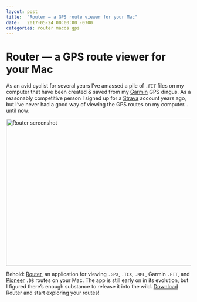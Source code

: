 ```yaml
---
layout: post
title:  "Router — a GPS route viewer for your Mac"
date:   2017-05-24 00:00:00 -0700
categories: router macos gps
---
```


# Router — a GPS route viewer for your Mac

As an avid cyclist for several years I’ve amassed a pile of `.FIT` files on my computer that have been created & saved from my [Garmin](http://www.garmin.com) GPS dingus. As a reasonably competitive person I signed up for a [Strava](https://www.strava.com) account years ago, but I’ve never had a good way of viewing the GPS routes on my computer… until now:

  <img src="https://readmeansrun.com/router/assets/screen.png" alt="Router screenshot" width="640" height="400">

Behold: [Router](/router/), an application for viewing `.GPX`, `.TCX`, `.KML`, Garmin `.FIT`, and [Pioneer](http://pioneer-cyclesports.com/) `.DB` routes on your Mac. The app is still early on in its evolution, but I figured there’s enough substance to release it into the wild. [Download ](https://itunes.apple.com/WebObjects/MZStore.woa/wa/viewSoftware?id=1229416813&mt=12) Router and start exploring your routes!
